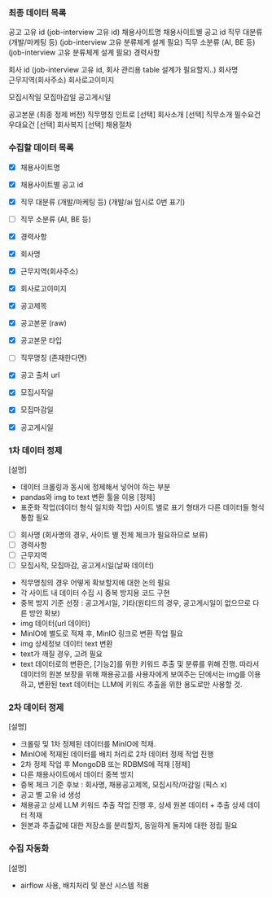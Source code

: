 
### 최종 데이터 목록
공고 고유 id (job-interview 고유 id)
채용사이트명 
채용사이트별 공고 id 
직무 대분류 (개발/마케팅 등) (job-interview 고유 분류체계 설계 필요)
직무 소분류 (AI, BE 등) (job-interview 고유 분류체계 설계 필요)
경력사항

회사 id (job-interview 고유 id, 회사 관리용 table 설계가 필요할지..)
회사명    
근무지역(회사주소)
회사로고이미지

모집시작일
모집마감일
공고게시일

공고본문 (최종 정제 버전)
    직무명칭
    인트로 [선택]
    회사소개 [선택]
    직무소개
    필수요건
    우대요건 [선택]
    회사복지 [선택]
    채용절차


### 수집할 데이터 목록
- [x] 채용사이트명 
- [x] 채용사이트별 공고 id 
- [x] 직무 대분류 (개발/마케팅 등) (개발/ai 임시로 0번 표기)
- [ ] 직무 소분류 (AI, BE 등)
- [x] 경력사항

- [x] 회사명    
- [x] 근무지역(회사주소)
- [x] 회사로고이미지

- [x] 공고제목
- [x] 공고본문 (raw)
- [x] 공고본문 타입
- [ ] 직무명칭 (존재한다면)
- [x] 공고 출처 url

- [x] 모집시작일
- [x] 모집마감일
- [x] 공고게시일


### 1차 데이터 정제
[설명]
- 데이터 크롤링과 동시에 정제해서 넣어야 하는 부분
- pandas와 img to text 변환 툴을 이용
[정제]
- 표준화 작업(데이터 형식 일치화 작업)
 사이트 별로 표기 형태가 다른 데이터들 형식 통합 필요
 - [ ] 회사명 (회사명의 경우, 사이트 별 전체 체크가 필요하므로 보류)
 - [ ] 경력사항
 - [ ] 근무지역
 - [ ] 모집시작, 모집마감, 공고게시일(날짜 데이터)
- 직무명칭의 경우 어떻게 확보할지에 대한 논의 필요
- 각 사이트 내 데이터 수집 시 중복 방지용 코드 구현
 - 중복 방지 기준 선정 : 공고게시일, 기타(원티드의 경우, 공고게시일이 없으므로 다른 방안 확보)
- img 데이터(url 데이터)
 - MinIO에 별도로 적재 후, MinIO 링크로 변환 작업 필요
- img 상세정보 데이터 text 변환
 - text가 깨질 경우, 고려 필요
  - text 데이터로의 변환은, [기능2]를 위한 키워드 추출 및 분류를 위해 진행. 따라서 데이터의 원본 보장을 위해 채용공고를 사용자에게 보여주는 단에서는 img를 이용하고, 변환된 text 데이터는 LLM에 키워드 추출을 위한 용도로만 사용할 것.


### 2차 데이터 정제
[설명]
- 크롤링 및 1차 정제된 데이터를 MinIO에 적재. 
- MinIO에 적재된 데이터를 배치 처리로 2차 데이터 정제 작업 진행
- 2차 정제 작업 후 MongoDB 또는 RDBMS에 적재
[정제]
- 다른 채용사이트에서 데이터 중복 방지
 - 중복 체크 기준 후보 : 회사명, 채용공고제목, 모집시작/마감일 (픽스 x)
- 공고 별 고유 id 생성
- 채용공고 상세 LLM 키워드 추출 작업 진행 후, 상세 원본 데이터 + 추출 상세 데이터 적재
 - 원본과 추출값에 대한 저장소를 분리할지, 동일하게 둘지에 대한 정립 필요


### 수집 자동화
[설명]
- airflow 사용, 배치처리 및 분산 시스템 적용